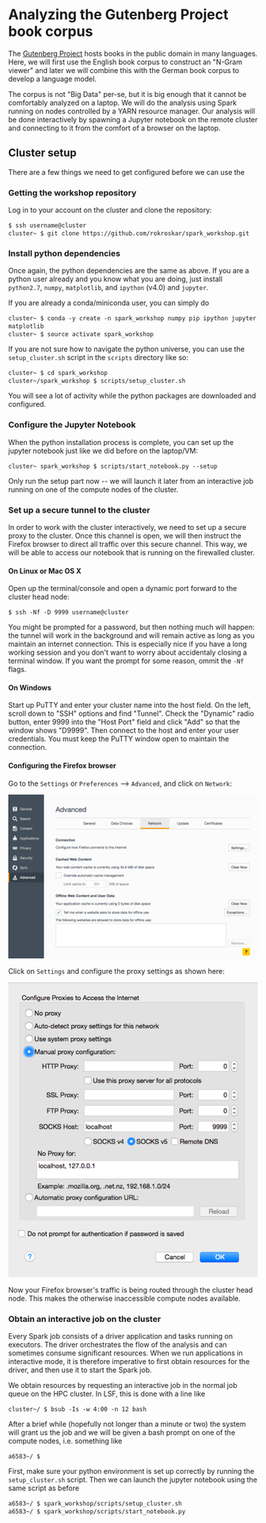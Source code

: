 # Analyzing the Gutenberg Project book corpus

The [Gutenberg Project](http://link) hosts books in the public domain in many languages. Here, we will first use the English book corpus to construct an "N-Gram viewer" and later we will combine this with the German book corpus to develop a language model. 

The corpus is not "Big Data" per-se, but it is big enough that it cannot be comfortably analyzed on a laptop. We will do the analysis using Spark running on nodes controlled by a YARN resource manager. Our analysis will be done interactively by spawning a Jupyter notebook on the remote cluster and connecting to it from the comfort of a browser on the laptop.


## Cluster setup

There are a few things we need to get configured before we can use the 

### Getting the workshop repository

Log in to your account on the cluster and clone the repository:

```
$ ssh username@cluster
cluster~ $ git clone https://github.com/rokroskar/spark_workshop.git
```

### Install python dependencies

Once again, the python dependencies are the same as above. If you are a python user already and you know what you are doing, just install `python2.7`, `numpy`, `matplotlib`, and `ipython` (v4.0) and `jupyter`. 

If you are already a conda/miniconda user, you can simply do 

```
cluster~ $ conda -y create -n spark_workshop numpy pip ipython jupyter matplotlib
cluster~ $ source activate spark_workshop
```

If you are not sure how to navigate the python universe, you can use the `setup_cluster.sh` script in the `scripts` directory like so:

```
cluster~ $ cd spark_workshop
cluster~/spark_workshop $ scripts/setup_cluster.sh
```

You will see a lot of activity while the python packages are downloaded and configured. 


### Configure the Jupyter Notebook

When the python installation process is complete, you can set up the jupyter notebook just like we did before on the laptop/VM: 

```
cluster~ spark_workshop $ scripts/start_notebook.py --setup
```

Only run the setup part now -- we will launch it later from an interactive job running on one of the compute nodes of the cluster. 


### Set up a secure tunnel to the cluster

In order to work with the cluster interactively, we need to set up a secure proxy to the cluster. Once this channel is open, we will then instruct the Firefox browser to direct all traffic over this secure channel. This way, we will be able to access our notebook that is running on the firewalled cluster. 

#### On Linux or Mac OS X

Open up the terminal/console and open a dynamic port forward to the cluster head node:

```
$ ssh -Nf -D 9999 username@cluster
```

You might be prompted for a password, but then nothing much will happen: the tunnel will work in the background and will remain active as long as you maintain an internet connection. This is especially nice if you have a long working session and you don't want to worry about accidentaly closing a terminal window. If you want the prompt for some reason, ommit the `-Nf` flags.

#### On Windows

Start up PuTTY and enter your cluster name into the host field. On the left, scroll down to "SSH" options and find "Tunnel". Check the "Dynamic" radio button, enter 9999 into the "Host Port" field and click "Add" so that the window shows "D9999". Then connect to the host and enter your user credentials. You must keep the PuTTY window open to maintain the connection. 

#### Configuring the Firefox browser

Go to the `Settings` or `Preferences` --> `Advanced`, and click on `Network`: 

![firefox_settings](../figs/firefox_settings.png)

Click on `Settings` and configure the proxy settings as shown here: 

![firefox_proxy](../figs/firefox_proxy.png)

Now your Firefox browser's traffic is being routed through the cluster head node. This makes the otherwise inaccessible compute nodes available. 


### Obtain an interactive job on the cluster

Every Spark job consists of a driver application and tasks running on executors. The driver orchestrates the flow of the analysis and can sometimes consume significant resources. When we run applications in interactive mode, it is therefore imperative to first obtain resources for the driver, and then use it to start the Spark job. 

We obtain resources by requesting an interactive job in the normal job queue on the HPC cluster. In LSF, this is done with a line like

```
cluster~/ $ bsub -Is -w 4:00 -n 12 bash
```

After a brief while (hopefully not longer than a minute or two) the system will grant us the job and we will be given a bash prompt on one of the compute nodes, i.e. something like 

```
a6583~/ $ 
```

First, make sure your python environment is set up correctly by running the `setup_cluster.sh` script. Then we can launch the jupyter notebook using the same script as before

```
a6583~/ $ spark_workshop/scripts/setup_cluster.sh
a6583~/ $ spark_workshop/scripts/start_notebook.py 
```

